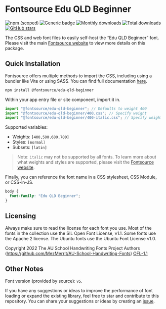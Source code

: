 # Fontsource Edu QLD Beginner

[![npm (scoped)](https://img.shields.io/npm/v/@fontsource/edu-qld-beginner?color=brightgreen)](https://www.npmjs.com/package/@fontsource/edu-qld-beginner) [![Generic badge](https://img.shields.io/badge/fontsource-passing-brightgreen)](https://github.com/fontsource/fontsource) [![Monthly downloads](https://badgen.net/npm/dm/@fontsource/edu-qld-beginner)](https://github.com/fontsource/fontsource) [![Total downloads](https://badgen.net/npm/dt/@fontsource/edu-qld-beginner)](https://github.com/fontsource/fontsource) [![GitHub stars](https://img.shields.io/github/stars/fontsource/fontsource.svg?style=social&label=Star)](https://github.com/fontsource/fontsource/stargazers)

The CSS and web font files to easily self-host the “Edu QLD Beginner” font. Please visit the main [Fontsource website](https://fontsource.org/fonts/edu-qld-beginner) to view more details on this package.

## Quick Installation

Fontsource offers multiple methods to import the CSS, including using a bundler like Vite or using SASS. You can find full documentation [here](https://fontsource.org/docs/getting-started/introduction).

```javascript
npm install @fontsource/edu-qld-beginner
```

Within your app entry file or site component, import it in.

```javascript
import "@fontsource/edu-qld-beginner"; // Defaults to weight 400
import "@fontsource/edu-qld-beginner/400.css"; // Specify weight
import "@fontsource/edu-qld-beginner/400-italic.css"; // Specify weight and style
```

Supported variables:
- Weights: `[400,500,600,700]`
- Styles: `[normal]`
- Subsets: `[latin]`

> Note: `italic` may not be supported by all fonts. To learn more about what weights and styles are supported, please visit the [Fontsource website](https://fontsource.org/fonts/edu-qld-beginner).

Finally, you can reference the font name in a CSS stylesheet, CSS Module, or CSS-in-JS.

```css
body {
  font-family: "Edu QLD Beginner";
}
```

## Licensing
Always make sure to read the license for each font you use. Most of the fonts in the collection use the SIL Open Font License, v1.1. Some fonts use the Apache 2 license. The Ubuntu fonts use the Ubuntu Font License v1.0.

Copyright 2022 The AU School Handwriting Fonts Project Authors (https://github.com/MezMerrit/AU-School-Handwriting-Fonts)
[OFL-1.1](https://openfontlicense.org)

## Other Notes
Font version (provided by source): `v5`.

If you have any suggestions or ideas to improve the performance of font loading or expand the existing library, feel free to star and contribute to this repository. You can share your suggestions or ideas by creating an [issue](https://github.com/fontsource/fontsource/issues).